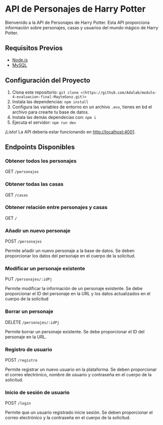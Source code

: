 # API de Personajes de Harry Potter

Bienvenido a la API de Personajes de Harry Potter. Esta API proporciona información sobre personajes, casas y usuarios del mundo mágico de Harry Potter.
## Requisitos Previos
- [Node.js](https://nodejs.org/)
- [MySQL](https://www.mysql.com/)

## Configuración del Proyecto
1. Clona este repositorio: `git clone <(https://github.com/Adalab/modulo-4-evaluacion-final-MayteGonz.git)>`
2. Instala las dependencias: `npm install`
3. Configura las variables de entorno en un archivo `.env`, tienes en bd el archivo para crearte tu base de datos.
4. Instala las demás dependecias con: `npm i`
5. Ejecuta el servidor: `npm run dev`

¡Listo! La API debería estar funcionando en [http://localhost:4001](http://localhost:4001).




## Endpoints Disponibles

### Obtener todos los personajes
GET `/personajes`

### Obtener todas las casas
GET `/casas`

### Obtener relación entre personajes y casas

GET `/`

### Añadir un nuevo personaje

POST `/personajes`

Permite añadir un nuevo personaje a la base de datos. Se deben proporcionar los datos del personaje en el cuerpo de la solicitud.

### Modificar un personaje existente
PUT `/personajes/:idPj`

Permite modificar la información de un personaje existente. Se debe proporcionar el ID del personaje en la URL y los datos actualizados en el cuerpo de la solicitud

### Borrar un personaje

DELETE `/personajes/:idPj`

Permite borrar un personaje existente. Se debe proporcionar el ID del personaje en la URL.

### Registro de usuario

POST `/registro`

Permite registrar un nuevo usuario en la plataforma. Se deben proporcionar el correo electrónico, nombre de usuario y contraseña en el cuerpo de la solicitud.

### Inicio de sesión de usuario

POST `/login`

Permite que un usuario registrado inicie sesión. Se deben proporcionar el correo electrónico y la contraseña en el cuerpo de la solicitud.
